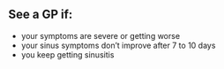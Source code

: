 ## See a GP if:

- your symptoms are severe or getting worse
- your sinus symptoms don’t improve after 7 to 10 days
- you keep getting sinusitis
